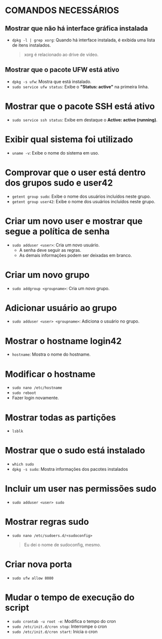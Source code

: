 # COMANDOS NECESSÁRIOS

## Mostrar que não há interface gráfica instalada

- `dpkg -l | grep xorg`: Quando há interface instalada, é exibida uma lista de itens instalados.
	> xorg é relacionado ao drive de vídeo.

## Mostrar que o pacote UFW está ativo

- `dpkg -s ufw`: Mostra que está instalado.
- `sudo service ufw status`: Exibe o **"Status: active"** na primeira linha.

# Mostrar que o pacote SSH está ativo

- `sudo service ssh status`: Exibe em destaque o **Active: active (running)**.

# Exibir qual sistema foi utilizado

- `uname -v`: Exibe o nome do sistema em uso.

# Comprovar que o user está dentro dos grupos sudo e user42

- `getent group sudo`: Exibe o nome dos usuários incluídos neste grupo.
- `getent group user42`: Exibe o nome dos usuários incluídos neste grupo.

# Criar um novo user e mostrar que segue a política de senha

- `sudo adduser <user>`: Cria um novo usuário.
	- A senha deve seguir as regras.
	- As demais informações podem ser deixadas em branco.

# Criar um novo grupo

- `sudo addgroup <groupname>`: Cria um novo grupo.

# Adicionar usuário ao grupo

- `sudo adduser <user> <groupname>`: Adiciona o usuário no grupo.

# Mostrar o hostname login42

- `hostname`: Mostra o nome do hostname.

# Modificar o hostname

- `sudo nano /etc/hostname`
- `sudo reboot`
- Fazer login novamente.

# Mostrar todas as partições

- `lsblk`

# Mostrar que o sudo está instalado

- `which sudo`
- `dpkg -s sudo`: Mostra informações dos pacotes instalados

# Incluir um user nas permissões sudo

- `sudo adduser <user> sudo`

# Mostrar regras sudo

- `sudo nano /etc/sudoers.d/<sudoconfig>`
	> Eu dei o nome de sudoconfig, mesmo.

# Criar nova porta

- `sudo ufw allow 8080`

# Mudar o tempo de execução do script

- `sudo crontab -u root -e`: Modifica o tempo do cron
- `sudo /etc/init.d/cron stop`: Interrompe o cron
- `sudo /etc/init.d/cron start`: Inicia o cron